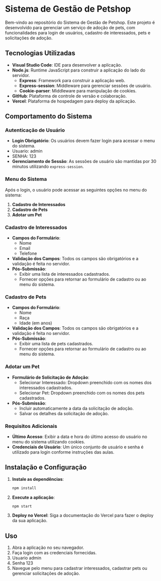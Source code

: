 # Sistema de Gestão de Petshop

Bem-vindo ao repositório do Sistema de Gestão de Petshop. Este projeto é desenvolvido para gerenciar um serviço de adoção de pets, com funcionalidades para login de usuários, cadastro de interessados, pets e solicitações de adoção.

## Tecnologias Utilizadas

- **Visual Studio Code**: IDE para desenvolver a aplicação.
- **Node.js**: Runtime JavaScript para construir a aplicação do lado do servidor.
  - **Express**: Framework para construir a aplicação web.
  - **Express-session**: Middleware para gerenciar sessões de usuário.
  - **Cookie-parser**: Middleware para manipulação de cookies.
- **GitHub**: Plataforma de controle de versão e colaboração.
- **Vercel**: Plataforma de hospedagem para deploy da aplicação.

## Comportamento do Sistema

### Autenticação de Usuário
- **Login Obrigatório**: Os usuários devem fazer login para acessar o menu do sistema.
- Usuario: admin
- SENHA: 123
- **Gerenciamento de Sessão**: As sessões de usuário são mantidas por 30 minutos utilizando `express-session`.

### Menu do Sistema
Após o login, o usuário pode acessar as seguintes opções no menu do sistema:
1. **Cadastro de Interessados**
2. **Cadastro de Pets**
3. **Adotar um Pet**

### Cadastro de Interessados
- **Campos do Formulário**:
  - Nome
  - Email
  - Telefone
- **Validação dos Campos**: Todos os campos são obrigatórios e a validação é feita no servidor.
- **Pós-Submissão**:
  - Exibir uma lista de interessados cadastrados.
  - Fornecer opções para retornar ao formulário de cadastro ou ao menu do sistema.

### Cadastro de Pets
- **Campos do Formulário**:
  - Nome
  - Raça
  - Idade (em anos)
- **Validação dos Campos**: Todos os campos são obrigatórios e a validação é feita no servidor.
- **Pós-Submissão**:
  - Exibir uma lista de pets cadastrados.
  - Fornecer opções para retornar ao formulário de cadastro ou ao menu do sistema.

### Adotar um Pet
- **Formulário de Solicitação de Adoção**:
  - Selecionar Interessado: Dropdown preenchido com os nomes dos interessados cadastrados.
  - Selecionar Pet: Dropdown preenchido com os nomes dos pets cadastrados.
- **Pós-Submissão**:
  - Incluir automaticamente a data da solicitação de adoção.
  - Salvar os detalhes da solicitação de adoção.

### Requisitos Adicionais
- **Último Acesso**: Exibir a data e hora do último acesso do usuário no menu do sistema utilizando cookies.
- **Credenciais de Usuário**: Um único conjunto de usuário e senha é utilizado para login conforme instruções das aulas.

## Instalação e Configuração

   

1. **Instale as dependências**:
    ```bash
    npm install
    ```

2. **Execute a aplicação**:
    ```bash
    npm start
    ```

3. **Deploy no Vercel**: Siga a documentação do Vercel para fazer o deploy da sua aplicação.

## Uso

1. Abra a aplicação no seu navegador.
2. Faça login com as credenciais fornecidas.
3. Usuario admin
4. Senha 123
5. Navegue pelo menu para cadastrar interessados, cadastrar pets ou gerenciar solicitações de adoção.

